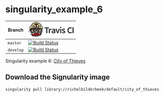 # singularity_example_6

Branch|[![Travis CI logo](pics/TravisCI.png)](https://travis-ci.org)
---|---
`master`|[![Build Status](https://travis-ci.org/richelbilderbeek/singularity_example_6.svg?branch=master)](https://travis-ci.org/richelbilderbeek/singularity_example_6)
`develop`|[![Build Status](https://travis-ci.org/richelbilderbeek/singularity_example_6.svg?branch=develop)](https://travis-ci.org/richelbilderbeek/singularity_example_6)

Singularity example 6: [City of Thieves](https://github.com/richelbilderbeek/CityOfThieves)

## Download the Signularity image

```
singularity pull library://richelbilderbeek/default/city_of_thieves 
```
